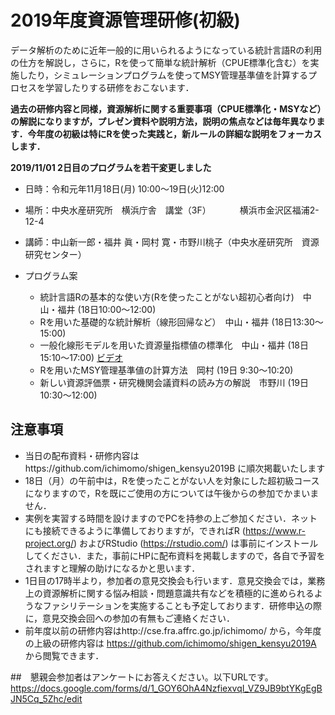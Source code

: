 # 2019年度資源管理研修(初級)

データ解析のために近年一般的に用いられるようになっている統計言語Rの利用の仕方を解説し，さらに，Rを使って簡単な統計解析（CPUE標準化含む）を実施したり，シミュレーションプログラムを使ってMSY管理基準値を計算するプロセスを学習したりする研修をおこないます．

**過去の研修内容と同様，資源解析に関する重要事項（CPUE標準化・MSYなど）の解説になりますが，プレゼン資料や説明方法，説明の焦点などは毎年異なります．今年度の初級は特にRを使った実践と，新ルールの詳細な説明をフォーカスします．**

**2019/11/01 2日目のプログラムを若干変更しました**

- 日時：令和元年11月18日(月) 10:00〜19日(火)12:00
- 場所：中央水産研究所　横浜庁舎　講堂（3F）
　　　横浜市金沢区福浦2-12-4
- 講師：中山新一郎・福井 眞・岡村 寛・市野川桃子（中央水産研究所　資源研究センター）

- プログラム案
   - 統計言語Rの基本的な使い方(Rを使ったことがない超初心者向け)　中山・福井 (18日10:00〜12:00)　
   - Rを用いた基礎的な統計解析（線形回帰など）　中山・福井 (18日13:30〜15:00)
   - 一般化線形モデルを用いた資源量指標値の標準化　中山・福井	 (18日15:10〜17:00) [ビデオ](https://web.microsoftstream.com/video/2adb4879-6a5b-45e7-a890-bd490f5af889)
   - Rを用いたMSY管理基準値の計算方法　岡村 (19日 9:30〜10:20)
   - 新しい資源評価票・研究機関会議資料の読み方の解説　市野川 (19日10:30〜12:00)
   
## 注意事項   
- 当日の配布資料・研修内容はhttps://github.com/ichimomo/shigen_kensyu2019B に順次掲載いたします
- 18日（月）の午前中は，Rを使ったことがない人を対象にした超初級コースになりますので，Rを既にご使用の方については午後からの参加でかまいません．
- 実例を実習する時間を設けますのでPCを持参の上ご参加ください．ネットにも接続できるように準備しておりますが，できればR (https://www.r-project.org/) およびRStudio (https://rstudio.com/) は事前にインストールしてください．また，事前にHPに配布資料を掲載しますので，各自で予習をされますと理解の助けになるかと思います．
- 1日目の17時半より，参加者の意見交換会も行います．意見交換会では，業務上の資源解析に関する悩み相談・問題意識共有などを積極的に進められるようなファシリテーションを実施することも予定しております．研修申込の際に，意見交換会回への参加の有無もご連絡ください．
- 前年度以前の研修内容はhttp://cse.fra.affrc.go.jp/ichimomo/ から，今年度の上級の研修内容は https://github.com/ichimomo/shigen_kensyu2019A から閲覧できます．

##　懇親会参加者はアンケートにお答えください。以下URLです。
https://docs.google.com/forms/d/1_GOY6OhA4NzfiexvqI_VZ9JB9btYKgEgBJN5Cq_5Zhc/edit
